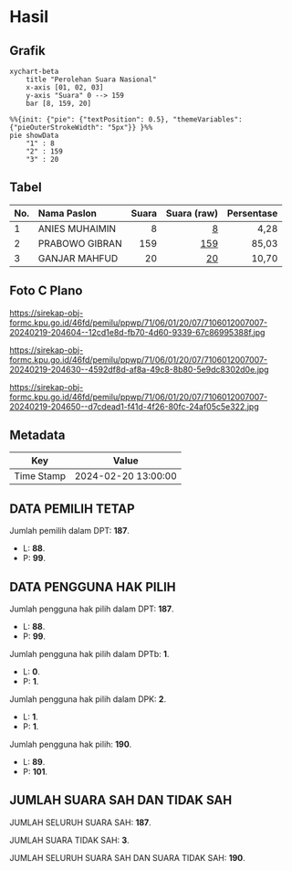 # Hasil

## Grafik

```mermaid
xychart-beta
    title "Perolehan Suara Nasional"
    x-axis [01, 02, 03]
    y-axis "Suara" 0 --> 159
    bar [8, 159, 20]
```

```mermaid
%%{init: {"pie": {"textPosition": 0.5}, "themeVariables": {"pieOuterStrokeWidth": "5px"}} }%%
pie showData
    "1" : 8
    "2" : 159
    "3" : 20
```

## Tabel

| No. | Nama Paslon    | Suara | Suara (raw) | Persentase |
|:--- |:-------------- | -----:| -----------:| ----------:|
| 1   | ANIES MUHAIMIN | 8     | [8][p-1]    | 4,28       |
| 2   | PRABOWO GIBRAN | 159   | [159][p-2]  | 85,03      |
| 3   | GANJAR MAHFUD  | 20    | [20][p-3]   | 10,70      |


[p-1]: https://github.com/gigit-pemilu/pemilu-2024/blob/main/pilpres/hitung-suara/sub/71-sulawesi-utara/sub/06-minahasa-utara/sub/01-kema/sub/2007-kema-i/sub/007-tps/sub/paslon-1.txt
[p-2]: https://github.com/gigit-pemilu/pemilu-2024/blob/main/pilpres/hitung-suara/sub/71-sulawesi-utara/sub/06-minahasa-utara/sub/01-kema/sub/2007-kema-i/sub/007-tps/sub/paslon-2.txt
[p-3]: https://github.com/gigit-pemilu/pemilu-2024/blob/main/pilpres/hitung-suara/sub/71-sulawesi-utara/sub/06-minahasa-utara/sub/01-kema/sub/2007-kema-i/sub/007-tps/sub/paslon-3.txt

## Foto C Plano

https://sirekap-obj-formc.kpu.go.id/46fd/pemilu/ppwp/71/06/01/20/07/7106012007007-20240219-204604--12cd1e8d-fb70-4d60-9339-67c86995388f.jpg

https://sirekap-obj-formc.kpu.go.id/46fd/pemilu/ppwp/71/06/01/20/07/7106012007007-20240219-204630--4592df8d-af8a-49c8-8b80-5e9dc8302d0e.jpg

https://sirekap-obj-formc.kpu.go.id/46fd/pemilu/ppwp/71/06/01/20/07/7106012007007-20240219-204650--d7cdead1-f41d-4f26-80fc-24af05c5e322.jpg


## Metadata

| Key        | Value               |
| ---------- | ------------------- |
| Time Stamp | 2024-02-20 13:00:00 |


## DATA PEMILIH TETAP

Jumlah pemilih dalam DPT: **187**.
 * L: **88**.
 * P: **99**.

## DATA PENGGUNA HAK PILIH

Jumlah pengguna hak pilih dalam DPT: **187**.
 * L: **88**.
 * P: **99**.

Jumlah pengguna hak pilih dalam DPTb: **1**.
 * L: **0**.
 * P: **1**.

Jumlah pengguna hak pilih dalam DPK: **2**.
 * L: **1**.
 * P: **1**.

Jumlah pengguna hak pilih: **190**.
 * L: **89**.
 * P: **101**.

## JUMLAH SUARA SAH DAN TIDAK SAH

JUMLAH SELURUH SUARA SAH: **187**.

JUMLAH SUARA TIDAK SAH: **3**.

JUMLAH SELURUH SUARA SAH DAN SUARA TIDAK SAH: **190**.



